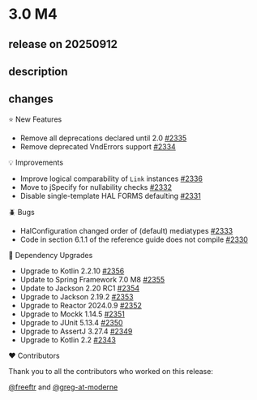 # 3.0 M4

## release on 20250912
## description
## changes
⭐ New Features

* Remove all deprecations declared until 2.0 <a href="https://github.com/spring-projects/spring-hateoas/issues/2335" data-hovercard-type="issue" data-hovercard-url="/spring-projects/spring-hateoas/issues/2335/hovercard">#2335</a>
* Remove deprecated VndErrors support <a href="https://github.com/spring-projects/spring-hateoas/issues/2334" data-hovercard-type="issue" data-hovercard-url="/spring-projects/spring-hateoas/issues/2334/hovercard">#2334</a>

💡 Improvements

* Improve logical comparability of <code>Link</code> instances <a href="https://github.com/spring-projects/spring-hateoas/issues/2336" data-hovercard-type="issue" data-hovercard-url="/spring-projects/spring-hateoas/issues/2336/hovercard">#2336</a>
* Move to jSpecify for nullability checks <a href="https://github.com/spring-projects/spring-hateoas/issues/2332" data-hovercard-type="issue" data-hovercard-url="/spring-projects/spring-hateoas/issues/2332/hovercard">#2332</a>
* Disable single-template HAL FORMS defaulting <a href="https://github.com/spring-projects/spring-hateoas/issues/2331" data-hovercard-type="issue" data-hovercard-url="/spring-projects/spring-hateoas/issues/2331/hovercard">#2331</a>

🪲 Bugs

* HalConfiguration changed order of (default) mediatypes <a href="https://github.com/spring-projects/spring-hateoas/issues/2333" data-hovercard-type="issue" data-hovercard-url="/spring-projects/spring-hateoas/issues/2333/hovercard">#2333</a>
* Code in section 6.1.1 of the reference guide does not compile <a href="https://github.com/spring-projects/spring-hateoas/issues/2330" data-hovercard-type="issue" data-hovercard-url="/spring-projects/spring-hateoas/issues/2330/hovercard">#2330</a>

🔨 Dependency Upgrades

* Upgrade to Kotlin 2.2.10 <a href="https://github.com/spring-projects/spring-hateoas/issues/2356" data-hovercard-type="issue" data-hovercard-url="/spring-projects/spring-hateoas/issues/2356/hovercard">#2356</a>
* Update to Spring Framework 7.0 M8 <a href="https://github.com/spring-projects/spring-hateoas/issues/2355" data-hovercard-type="issue" data-hovercard-url="/spring-projects/spring-hateoas/issues/2355/hovercard">#2355</a>
* Update to Jackson 2.20 RC1 <a href="https://github.com/spring-projects/spring-hateoas/issues/2354" data-hovercard-type="issue" data-hovercard-url="/spring-projects/spring-hateoas/issues/2354/hovercard">#2354</a>
* Upgrade to Jackson 2.19.2 <a href="https://github.com/spring-projects/spring-hateoas/issues/2353" data-hovercard-type="issue" data-hovercard-url="/spring-projects/spring-hateoas/issues/2353/hovercard">#2353</a>
* Upgrade to Reactor 2024.0.9 <a href="https://github.com/spring-projects/spring-hateoas/issues/2352" data-hovercard-type="issue" data-hovercard-url="/spring-projects/spring-hateoas/issues/2352/hovercard">#2352</a>
* Upgrade to Mockk 1.14.5 <a href="https://github.com/spring-projects/spring-hateoas/issues/2351" data-hovercard-type="issue" data-hovercard-url="/spring-projects/spring-hateoas/issues/2351/hovercard">#2351</a>
* Upgrade to JUnit 5.13.4 <a href="https://github.com/spring-projects/spring-hateoas/issues/2350" data-hovercard-type="issue" data-hovercard-url="/spring-projects/spring-hateoas/issues/2350/hovercard">#2350</a>
* Upgrade to AssertJ 3.27.4 <a href="https://github.com/spring-projects/spring-hateoas/issues/2349" data-hovercard-type="issue" data-hovercard-url="/spring-projects/spring-hateoas/issues/2349/hovercard">#2349</a>
* Upgrade to Kotlin 2.2 <a href="https://github.com/spring-projects/spring-hateoas/issues/2343" data-hovercard-type="issue" data-hovercard-url="/spring-projects/spring-hateoas/issues/2343/hovercard">#2343</a>

❤️ Contributors

Thank you to all the contributors who worked on this release:

<a class="user-mention notranslate" data-hovercard-type="user" data-hovercard-url="/users/freeftr/hovercard" data-octo-click="hovercard-link-click" data-octo-dimensions="link_type:self" href="https://github.com/freeftr">@freeftr</a> and <a class="user-mention notranslate" data-hovercard-type="user" data-hovercard-url="/users/greg-at-moderne/hovercard" data-octo-click="hovercard-link-click" data-octo-dimensions="link_type:self" href="https://github.com/greg-at-moderne">@greg-at-moderne</a>

